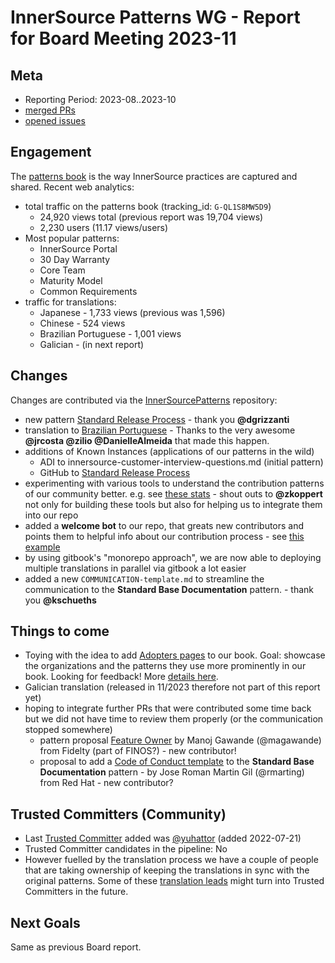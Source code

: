 # InnerSource Patterns WG - Report for Board Meeting 2023-11

## Meta

* Reporting Period: 2023-08..2023-10
* [merged PRs](https://github.com/InnerSourceCommons/InnerSourcePatterns/pulls?q=is%3Apr+closed%3A2023-08..2023-10+is%3Amerged)
* [opened issues](https://github.com/InnerSourceCommons/InnerSourcePatterns/issues?q=is%3Aissue+created%3A2023-08..2023-10+is%3Aopen)

## Engagement

The [patterns book][] is the way InnerSource practices are captured and shared. Recent web analytics:

* total traffic on the patterns book (tracking_id: `G-QL1S8MW5D9`)
  * 24,920 views total (previous report was 19,704 views)
  * 2,230 users (11.17 views/users)
* Most popular patterns:
  * InnerSource Portal
  * 30 Day Warranty
  * Core Team
  * Maturity Model
  * Common Requirements
* traffic for translations:
  * Japanese - 1,733 views (previous was 1,596)
  * Chinese - 524 views
  * Brazilian Portuguese - 1,001 views
  * Galician - (in next report)

## Changes

Changes are contributed via the [InnerSourcePatterns][] repository:

* new pattern [Standard Release Process](https://github.com/InnerSourceCommons/InnerSourcePatterns/releases/tag/v1.6) - thank you **@dgrizzanti**
* translation to [Brazilian Portuguese](https://github.com/InnerSourceCommons/InnerSourcePatterns/releases/tag/v1.7) - Thanks to the very awesome **@jrcosta @zilio @DanielleAlmeida** that made this happen.
* additions of Known Instances (applications of our patterns in the wild)
  * ADI to innersource-customer-interview-questions.md (initial pattern)
  * GitHub to [Standard Release Process](https://patterns.innersourcecommons.org/p/release-process)
*  experimenting with various tools to understand the contribution patterns of our community better. e.g. see [these stats](https://github.com/InnerSourceCommons/InnerSourcePatterns/issues/625) - shout outs to **@zkoppert** not only for building these tools but also for helping us to integrate them into our repo  
*  added a **welcome bot** to our repo, that greats new contributors and points them to helpful info about our contribution process - see [this example](https://github.com/InnerSourceCommons/InnerSourcePatterns/pull/573)
* by using gitbook's "monorepo approach", we are now able to deploying multiple translations in parallel via gitbook a lot easier
* added a new `COMMUNICATION-template.md` to streamline the communication to the **Standard Base Documentation** pattern. - thank you **@kschueths**

## Things to come

* Toying with the idea to add [Adopters pages](https://innersourcecommons.gitbook.io/innersource-patterns-staging/v/adopters-test/adopters/adopters) to our book. Goal: showcase the organizations and the patterns they use more prominently in our book. Looking for feedback! More [details here](https://github.com/InnerSourceCommons/InnerSourcePatterns/issues/623).
* Galician translation (released in 11/2023 therefore not part of this report yet)
* hoping to integrate further PRs that were contributed some time back but we did not have time to review them properly (or the communication stopped somewhere)
  * pattern proposal [Feature Owner](https://github.com/InnerSourceCommons/InnerSourcePatterns/pull/573) by Manoj Gawande (@magawande) from Fidelty (part of FINOS?) - new contributor!
  * proposal to add a [Code of Conduct template](https://github.com/InnerSourceCommons/InnerSourcePatterns/pull/556) to the **Standard Base Documentation** pattern - by Jose Roman Martin Gil (@rmarting) from Red Hat - new contributor?

## Trusted Committers (Community)

* Last [Trusted Committer][] added was [@yuhattor](https://github.com/yuhattor) (added 2022-07-21)
* Trusted Committer candidates in the pipeline: No
* However fuelled by the translation process we have a couple of people that are taking ownership of keeping the translations in sync with the original patterns. Some of these [translation leads](https://github.com/InnerSourceCommons/InnerSourcePatterns/blob/main/TRUSTED-COMMITTERS.md#translation-leads) might turn into Trusted Committers in the future.

## Next Goals

Same as previous Board report.

[patterns book]: https://patterns.innersourcecommons.org/
[InnerSourcePatterns]: https://github.com/InnerSourceCommons/InnerSourcePatterns/
[Trusted Committer]: https://github.com/InnerSourceCommons/InnerSourcePatterns/blob/main/TRUSTED-COMMITTERS.md
